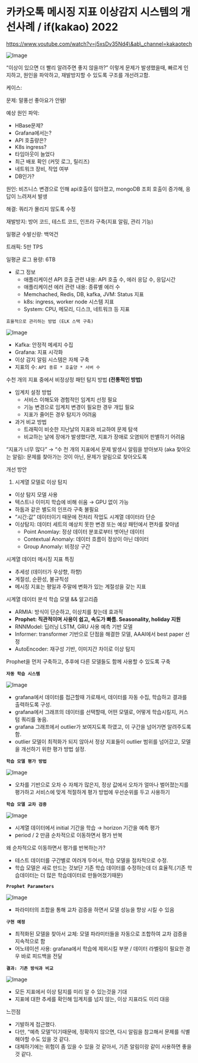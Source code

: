 # 카카오톡 메시징 지표 이상감지 시스템의 개선사례 / if(kakao) 2022

https://www.youtube.com/watch?v=j5xsDv35Nd4\&ab\_channel=kakaotech

![Image](https://github.com/user-attachments/assets/4e64a7d2-11a5-4e1d-b8e5-dc913adaae1d)

“이상이 있으면 더 빨리 알려주면 좋지 않을까?” 이렇게 문제가 발생했을때, 빠르게 인지하고, 원인을 파악하고, 재발방지할 수 있도록 구조를 개선려고함.

케이스:

문제: 말풍선 좋아요가 안됌!

예상 원인 파악:

* HBase문제?
* Grafana에서는?
* API 호출량은?
* K8s ingress?
* 타임아웃이 늘었다
* 최근 배포 확인 (커밋 로그, 릴리즈)
* 네트워크 장비, 작업 여부
* DB인가?

원인: 비즈니스 변경으로 인해 api호출이 많아졌고, mongoDB 조회 호출이 증가해, 응답이 느려져서 발생

해결: 쿼리가 몰리지 않도록 수정

재발방지: 방어 코드, 테스트 코드, 인프라 구축(지표 알림, 관리 기능)

일평균 수발신량: 백억건

트래픽: 5만 TPS

일평균 로그 용량: 6TB

* 로그 정보
  * 애플리케이션 API 호출 관련 내용: API 호출 수, 에러 응답 수, 응답시간
  * 애플리케이션 에러 관련 내용: 종류별 에러 수
  * Memchached, Redis, DB, kafka, JVM: Status 지표
  * k8s: ingress, worker node 시스템 지표
  * System: CPU, 메모리, 디스크, 네트워크 등 지표

`효율적으로 관리하는 방법 (ELK 스택 구축)`

![Image](https://github.com/user-attachments/assets/ad8faf8b-84ac-4d8c-9a95-22ef770dfdaa)

* Kafka: 안정적 메세지 수집
* Grafana: 지표 시각화
* 이상 감지 알림 시스템은 자체 구축
* 지표의 수: `API 종류 * 호출양 * 서버 수`

수천 개의 지표 중에서 비정상정 패턴 탐지 방법 **(전통적인 방법)**

* 임계치 설정 방법
  * 서비스 이해도와 경험적인 임계치 선정 필요
  * 기능 변경으로 임계치 변경이 필요한 경우 개입 필요
  * 지표가 줄어든 경우 탐지가 어려움
* 과거 비교 방법
  * 트래픽이 비슷한 지난날의 지표와 비교하여 문제 탐색
  * 비교하는 날에 장애가 발생했다면, 지표가 장애로 오염되어 판별하기 어려움

“지표가 너무 많다” → “수 천 개의 지표에서 문제 발생시 알림을 받아보자 (aka 찾아오는 알림): 문제를 찾아가는 것이 아닌, 문제가 알림으로 찾아오도록

개선 방안

1. 시계열 모델로 이상 탐지

* 이상 탐지 모델 사용
* 텍스트나 이미지 학습에 비해 쉬움 → GPU 없이 가능
* 하둡과 같은 별도의 인프라 구축 불필요
* “시간:값” 데이터이기 때문에 전처리 작업도 시계열 데이터라 단순
* 이상탐지: 데이터 세트의 예상치 못한 변경 또는 예상 패턴에서 편차를 찾아냄
  * Point Anomlay: 정상 데이터 분포로부터 벗어난 데이터
  * Contextual Anomaly: 데이터 흐름이 정상이 아닌 데이터
  * Group Anomaly: 비정상 구간

시계열 데이터 메시징 지표 특징

* 추세성 (데이터가 우상향, 하향)
* 계절성, 순환성, 불규칙성
* 메시징 지표는 평일과 주말에 변화가 있는 계절성을 갖는 지표

시계열 데이터 분석 학습 모델 && 알고리즘

* ARMIA: 방식이 단순하고, 이상치를 찾는데 효과적
* **Prophet: 직관적이며 사용이 쉽고, 속도가 빠름. Seasonality, holiday 지원**
* RNNModel: 딥러닝 LSTM, GRU 사용 예측 기반 모델
* Informer: transformer 기반으로 단점을 해결한 모델, AAAI에서 best paper 선정
* AutoEncoder: 재구성 기반, 이미지간 차이로 이상 탐지

Prophet을 먼저 구축하고, 추후에 다른 모델들도 함께 사용할 수 있도록 구축

**`자동 학습 시스템`**

![Image](https://github.com/user-attachments/assets/c80b36c5-cf22-42ae-b6b3-b90c22be9a4d)

* grafana에서 데이터를 접근할때 가로채서, 데이터를 자동 수집, 학습하고 결과를 출력하도록 구성.
* grafana에서 그래프의 데이터를 선택할때, 어떤 모델로, 어떻게 학습시킬지, 커스텀 쿼리를 놓음.
* grafana 그래프에서 outlier가 보여지도록 하였고, 이 구간을 넘어가면 알려주도록 함.
* outlier 모델이 최적화가 되지 않아서 정상 지표들이 outlier 범위를 넘어갔고, 모델을 개선하기 위한 평가 방법 설정.

**`학습 모델 평가 방법`**

![Image](https://github.com/user-attachments/assets/e6b0a444-48aa-48f5-8ffc-e56bfad1bb59)

* 오차를 기반으로 오차 수 자체가 많은지, 정상 값에서 오차가 얼마나 벌어졌는지를 평가하고 서비스에 맞게 적절하게 평가 방법에 우선순위를 두고 사용하기

**`학습 모델 교차 검증`**

![Image](https://github.com/user-attachments/assets/fa6f0200-af9c-4cb2-84a1-9f0d32ffaaee)

* 시계열 데이터에서 initial 기간을 학습 → horizon 기간을 예측 평가
* period / 2 만큼 순차적으로 이동하면서 평가 반복

왜 순차적으로 이동하면서 평가를 반복하는가?

* 테스트 데이터를 구간별로 여러개 두어서, 학습 모델을 점차적으로 수정.
* 학습 모델은 새로 만드는 것보단 기존 학습 데이터를 수정하는데 더 효율적.(기존 학습데이터는 더 많은 학습데이터로 만들어졌기때문)

**`Prophet Parameters`**

![Image](https://github.com/user-attachments/assets/9ee6766a-6188-42a8-8e1f-8e999de283d1)

* 파라미터의 조합을 통해 교차 검증을 하면서 모델 성능을 향상 시킬 수 있음

**`구현 예정`**

* 최적화된 모델을 찾아서 교체: 모델 파라미터들을 자동으로 조합하여 교차 검증을 지속적으로 함
* 어노테이션 사용: grafana에서 학습에 제외시킬 부분 / 데이터 라벨링이 필요한 경우 바로 피드백을 전달

**`결과: 기존 방식과 비교`**

![Image](https://github.com/user-attachments/assets/239073d1-cfa9-4daf-b137-0c67ad4fe03f)

* 모든 지표에서 이상 탐지를 미리 알 수 있는것을 기대
* 지표에 대한 추세를 확인해 임계치를 넘지 않는, 이상 지표라도 미리 대응

느낀점

* 기발하게 접근했다.
* 다만, “예측 모델”이기때문에, 정확하지 않으면, 다시 알림을 참고해서 문제를 식별해야할 수도 있을 것 같다.
* 대체하기에는 위험이 좀 있을 수 있을 것 같아서, 기존 알림이랑 같이 사용하면 좋을 것 같다.
